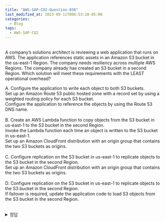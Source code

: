 ```yaml
---
title: "AWS-SAP-CO2-Question-036"
last_modified_at: 2023-09-11T006:53:10-05:00
categories:
  - Blog
tags:
  - AWS-SAP-CO2
---  
```

<br/>  
A company’s solutions architect is reviewing a web application that runs on AWS.   
The application references static assets in an Amazon S3 bucket in the us-east-1 Region.   
The company needs resiliency across multiple AWS Regions.   
The company already has created an S3 bucket in a second Region.
Which solution will meet these requirements with the LEAST operational overhead?    
<br/>   

A. Configure the application to write each object to both S3 buckets.   
   Set up an Amazon Route 53 public hosted zone with a record set by using a weighted routing policy for each S3 bucket.   
   Configure the application to reference the objects by using the Route 53 DNS name.   
<br/>
B. Create an AWS Lambda function to copy objects from the S3 bucket in us-east-1 to the S3 bucket in the second Region.   
   Invoke the Lambda function each time an object is written to the S3 bucket in us-east-1.   
   Set up an Amazon CloudFront distribution with an origin group that contains the two S3 buckets as origins.   
<br/>
C. Configure replication on the S3 bucket in us-east-1 to replicate objects to the S3 bucket in the second Region.   
   Set up an Amazon CloudFront distribution with an origin group that contains the two S3 buckets as origins.   
<br/>
D. Configure replication on the S3 bucket in us-east-1 to replicate objects to the S3 bucket in the second Region.   
   If failover is required, update the application code to load S3 objects from the S3 bucket in the second Region.  
<br/>

<details>
  <summary>정답</summary>
  site: D, community: C(94%)
  <br/>
  가장 operational overhead가 적은 것을 선택하는 것임.   
  D의 경우 어플리케이션 코드를 수정해야 함.   
  https://docs.aws.amazon.com/AmazonCloudFront/latest/DeveloperGuide/high_availability_origin_failover.html 참조  
  위 문서에 의하면 CloudFront는 S3 bucket을 Primary와 Secondary로 지정할 수 있으며, 문제 발생 시에 자동으로 Failover 됨   

  [그림참조](https://docs.aws.amazon.com/images/AmazonCloudFront/latest/DeveloperGuide/images/origingroups-overview.png)
  <br/>
</deatils>
